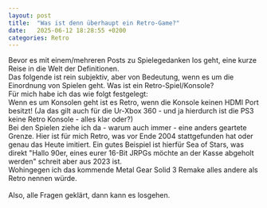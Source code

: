 ```yaml
---
layout: post
title:  "Was ist denn überhaupt ein Retro-Game?"
date:   2025-06-12 18:28:55 +0200
categories: Retro
---
```

Bevor es mit einem/mehreren Posts zu Spielegedanken los geht, eine kurze Reise in die Welt der Definitionen.<br>
Das folgende ist rein subjektiv, aber von Bedeutung, wenn es um die Einordnung von Spielen geht.
Was ist ein Retro-Spiel/Konsole? <br>
Für mich habe ich das wie folgt festgelegt: <br>
Wenn es um Konsolen geht ist es Retro, wenn die Konsole keinen HDMI Port besitzt! 
(Ja das gilt auch für die Ur-Xbox 360 - und ja hierdurch ist die PS3 keine Retro Konsole - alles klar oder?) <br>
Bei den Spielen ziehe ich da - warum auch immer - eine anders geartete Grenze. Hier ist für mich Retro, was vor Ende 2004 stattgefunden hat oder genau das Heute imitiert. Ein gutes Beispiel ist hierfür Sea of Stars, was direkt "Hallo 90er, eines eurer 16-Bit JRPGs möchte an der Kasse abgeholt werden" schreit aber aus 2023 ist. <br>
Wohingegen ich das kommende Metal Gear Solid 3 Remake alles andere als Retro nennen würde. <br>
<br>
Also, alle Fragen geklärt, dann kann es losgehen. 
